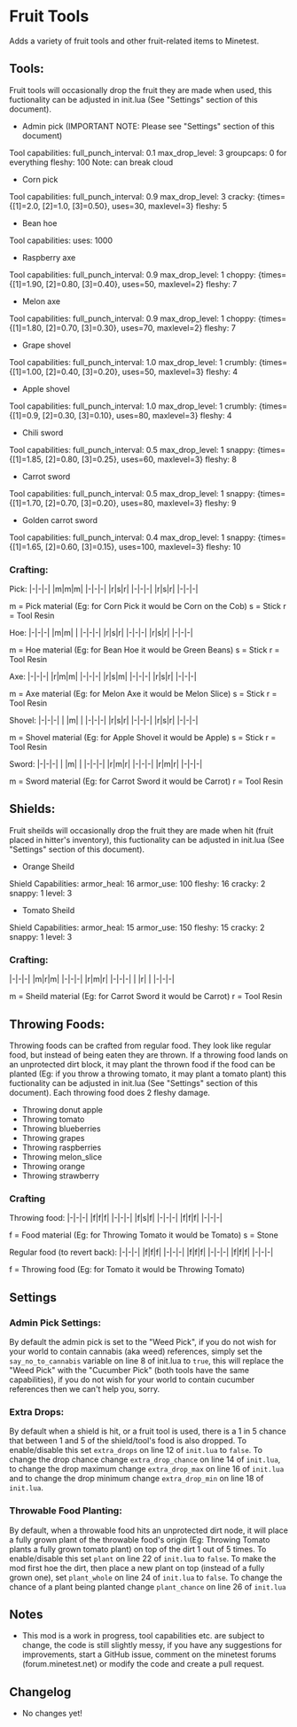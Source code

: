 # Fruit Tools
Adds a variety of fruit tools and other fruit-related items to Minetest.

## Tools:
Fruit tools will occasionally drop the fruit they are made when used, this fuctionality can be adjusted in init.lua (See "Settings" section of this document).

* Admin pick (IMPORTANT NOTE: Please see "Settings" section of this document)

Tool capabilities:
        full_punch_interval: 0.1
        max_drop_level: 3
        groupcaps: 0 for everything
        fleshy: 100
        Note: can break cloud
* Corn pick

Tool capabilities:
        full_punch_interval: 0.9
        max_drop_level: 3
        cracky: {times={[1]=2.0, [2]=1.0, [3]=0.50}, uses=30, maxlevel=3}
        fleshy: 5
* Bean hoe

Tool capabilities:
        uses: 1000
* Raspberry axe

Tool capabilities:
        full_punch_interval: 0.9
        max_drop_level: 1
        choppy: {times={[1]=1.90, [2]=0.80, [3]=0.40}, uses=50, maxlevel=2}
        fleshy: 7
* Melon axe

Tool capabilities:
        full_punch_interval: 0.9
        max_drop_level: 1
        choppy: {times={[1]=1.80, [2]=0.70, [3]=0.30}, uses=70, maxlevel=2}
        fleshy: 7
* Grape shovel

Tool capabilities:
        full_punch_interval: 1.0
        max_drop_level: 1
        crumbly: {times={[1]=1.00, [2]=0.40, [3]=0.20}, uses=50, maxlevel=3}
        fleshy: 4
* Apple shovel

Tool capabilities:
        full_punch_interval: 1.0
        max_drop_level: 1
        crumbly: {times={[1]=0.9, [2]=0.30, [3]=0.10}, uses=80, maxlevel=3}
        fleshy: 4
* Chili sword

Tool capabilities:
        full_punch_interval: 0.5
        max_drop_level: 1
        snappy: {times={[1]=1.85, [2]=0.80, [3]=0.25}, uses=60, maxlevel=3}
        fleshy: 8
* Carrot sword

Tool capabilities:
        full_punch_interval: 0.5
        max_drop_level: 1
        snappy: {times={[1]=1.70, [2]=0.70, [3]=0.20}, uses=80, maxlevel=3}
        fleshy: 9
* Golden carrot sword

Tool capabilities:
        full_punch_interval: 0.4
        max_drop_level: 1
        snappy: {times={[1]=1.65, [2]=0.60, [3]=0.15}, uses=100, maxlevel=3}
        fleshy: 10

### Crafting:
Pick:
|-|-|-|
|m|m|m|
|-|-|-|
|r|s|r|
|-|-|-|
|r|s|r|
|-|-|-|

m = Pick material (Eg: for Corn Pick it would be Corn on the Cob)
s = Stick
r = Tool Resin

Hoe:
|-|-|-|
|m|m| |
|-|-|-|
|r|s|r|
|-|-|-|
|r|s|r|
|-|-|-|

m = Hoe material (Eg: for Bean Hoe it would be Green Beans)
s = Stick
r = Tool Resin

Axe:
|-|-|-|
|r|m|m|
|-|-|-|
|r|s|m|
|-|-|-|
|r|s|r|
|-|-|-|

m = Axe material (Eg: for Melon Axe it would be Melon Slice)
s = Stick
r = Tool Resin

Shovel:
|-|-|-|
| |m| |
|-|-|-|
|r|s|r|
|-|-|-|
|r|s|r|
|-|-|-|

m = Shovel material (Eg: for Apple Shovel it would be Apple)
s = Stick
r = Tool Resin

Sword:
|-|-|-|
| |m| |
|-|-|-|
|r|m|r|
|-|-|-|
|r|m|r|
|-|-|-|

m = Sword material (Eg: for Carrot Sword it would be Carrot)
r = Tool Resin

## Shields:
Fruit sheilds will occasionally drop the fruit they are made when hit (fruit placed in hitter's inventory), this fuctionality can be adjusted in init.lua (See "Settings" section of this document).

* Orange Sheild

Shield Capabilities:
        armor_heal: 16
        armor_use: 100
        fleshy: 16
        cracky: 2
        snappy: 1
        level: 3
* Tomato Sheild

Shield Capabilities:
        armor_heal: 15
        armor_use: 150
        fleshy: 15
        cracky: 2
        snappy: 1
        level: 3

### Crafting:

|-|-|-|
|m|r|m|
|-|-|-|
|r|m|r|
|-|-|-|
| |r| |
|-|-|-|

m = Sheild material (Eg: for Carrot Sword it would be Carrot)
r = Tool Resin

## Throwing Foods:

Throwing foods can be crafted from regular food. They look like regular food, but instead of being eaten they are thrown. If a throwing food lands on an unprotected dirt block, it may plant the thrown food if the food can be planted (Eg: if you throw a throwing tomato, it may plant a tomato plant) this fuctionality can be adjusted in init.lua (See "Settings" section of this document). Each throwing food does 2 fleshy damage.

* Throwing donut apple
* Throwing tomato
* Throwing blueberries
* Throwing grapes
* Throwing raspberries
* Throwing melon_slice
* Throwing orange
* Throwing strawberry

### Crafting

Throwing food:
|-|-|-|
|f|f|f|
|-|-|-|
|f|s|f|
|-|-|-|
|f|f|f|
|-|-|-|

f = Food material (Eg: for Throwing Tomato it would be Tomato)
s = Stone

Regular food (to revert back):
|-|-|-|
|f|f|f|
|-|-|-|
|f|f|f|
|-|-|-|
|f|f|f|
|-|-|-|

f = Throwing food (Eg: for Tomato it would be Throwing Tomato)

## Settings
### Admin Pick Settings:
By default the admin pick is set to the "Weed Pick", if you do not wish for your world to contain cannabis (aka weed) references, simply set the `say_no_to_cannabis` variable on line 8 of init.lua to `true`, this will replace the "Weed Pick" with the "Cucumber Pick" (both tools have the same capabilities), if you do not wish for your world to contain cucumber references then we can't help you, sorry.

### Extra Drops:
By default when a shield is hit, or a fruit tool is used, there is a 1 in 5 chance that between 1 and 5 of the shield/tool's food is also dropped. To enable/disable this set `extra_drops` on line 12 of `init.lua` to `false`. To change the drop chance change `extra_drop_chance` on line 14 of `init.lua`, to change the drop maximum change `extra_drop_max` on line 16 of `init.lua` and to change the drop minimum change `extra_drop_min` on line 18 of `init.lua`.

### Throwable Food Planting:
By default, when a throwable food hits an unprotected dirt node, it will place a fully grown plant of the throwable food's origin (Eg: Throwing Tomato plants a fully grown tomato plant) on top of the dirt 1 out of 5 times. To enable/disable this set `plant` on line 22 of `init.lua` to `false`. To make the mod first hoe the dirt, then place a new plant on top (instead of a fully grown one), set `plant_whole` on line 24 of `init.lua` to `false`. To change the chance of a plant being planted change `plant_chance` on line 26 of `init.lua`

## Notes
* This mod is a work in progress, tool capabilities etc. are subject to change, the code is still slightly messy, if you have any suggestions for improvements, start a GitHub issue, comment on the minetest forums (forum.minetest.net) or modify the code and create a pull request.

## Changelog
* No changes yet!
